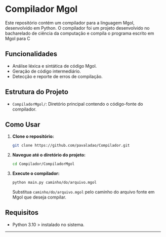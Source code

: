 # Compilador Mgol

Este repositório contém um compilador para a linguagem Mgol, desenvolvido em Python. O compilador foi
um projeto desenvolvido no bacharelado de ciência da computação e compila o programa escrito em Mgol para C

## Funcionalidades

- Análise léxica e sintática de código Mgol.
- Geração de código intermediário.
- Detecção e reporte de erros de compilação.

## Estrutura do Projeto

- `CompiladorMgol/`: Diretório principal contendo o código-fonte do compilador.

## Como Usar

1. **Clone o repositório:**

   ```bash
   git clone https://github.com/pavaladao/Compilador.git
   ```

2. **Navegue até o diretório do projeto:**

   ```bash
   cd Compilador/CompiladorMgol
   ```

3. **Execute o compilador:**

   ```bash
   python main.py caminho/do/arquivo.mgol
   ```

   Substitua `caminho/do/arquivo.mgol` pelo caminho do arquivo fonte em Mgol que deseja compilar.

## Requisitos

- Python 3.10 >  instalado no sistema.

---

